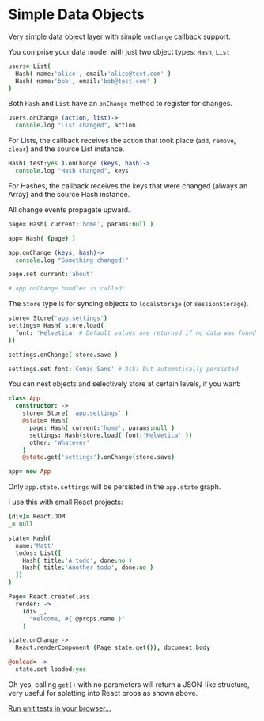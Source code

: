 # Simple Data Objects

Very simple data object layer with simple `onChange` callback support.

You comprise your data model with just two object types: `Hash`, `List`

```coffeescript
users= List(
  Hash( name:'alice', email:'alice@test.com' )
  Hash( name:'bob', email:'bob@test.com' )
)
```

Both `Hash` and `List` have an `onChange` method to register for changes.

```coffeescript
users.onChange (action, list)->
  console.log "List changed", action
```

For Lists, the callback receives the action that took place (`add`, `remove`, 
`clear`) and the source List instance.

```coffeescript
Hash( test:yes ).onChange (keys, hash)->
  console.log "Hash changed", keys
```

For Hashes, the callback receives the keys that were changed (always an Array) 
and the source Hash instance.

All change events propagate upward.

```coffeescript
page= Hash( current:'home', params:null )

app= Hash( {page} )

app.onChange (keys, hash)->
  console.log "Something changed!"

page.set current:'about'

# app.onChange handler is called!
```

The `Store` type is for syncing objects to `localStorage` (or `sessionStorage`).


```coffeescript
store= Store('app.settings')
settings= Hash( store.load(
  font: 'Helvetica' # Default values are returned if no data was found in storage
))

settings.onChange( store.save )

settings.set font:'Comic Sans' # Ack! But automatically persisted
```

You can nest objects and selectively store at certain levels, if you want:

```coffeescript
class App
  constructor: ->
    store= Store( 'app.settings' )
    @state= Hash(
      page: Hash( current:'home', params:null )
      settings: Hash(store.load( font:'Helvetica' ))
      other: 'Whatever'
    )
    @state.get('settings').onChange(store.save)

app= new App
```

Only `app.state.settings` will be persisted in the `app.state` graph.

I use this with small React projects:

```coffeescript
{div}= React.DOM
_= null

state= Hash( 
  name:'Matt' 
  todos: List([
    Hash( title:'A todo', done:no )
    Hash( title:'Another todo', done:no )
  ])
)

Page= React.createClass
  render: ->
    (div _,
      "Welcome, #{ @props.name }"
    )

state.onChange ->
  React.renderComponent (Page state.get()), document.body

@onload= ->
  state.set loaded:yes
```

Oh yes, calling `get()` with no parameters will return a JSON-like structure,
very useful for splatting into React props as shown above.

[Run unit tests in your browser...](http://darthapo.github.io/sdo.js/test/)